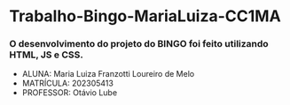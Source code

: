 # Trabalho-Bingo-MariaLuiza-CC1MA


### O desenvolvimento do projeto do BINGO foi feito utilizando HTML, JS e CSS.


+ ALUNA: Maria Luiza Franzotti Loureiro de Melo
+ MATRÍCULA: 202305413
+ PROFESSOR: Otávio Lube

